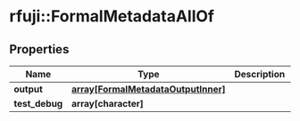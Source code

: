 # rfuji::FormalMetadataAllOf


## Properties
Name | Type | Description | Notes
------------ | ------------- | ------------- | -------------
**output** | [**array[FormalMetadataOutputInner]**](FormalMetadata_output_inner.md) |  | [optional] 
**test_debug** | **array[character]** |  | [optional] 


